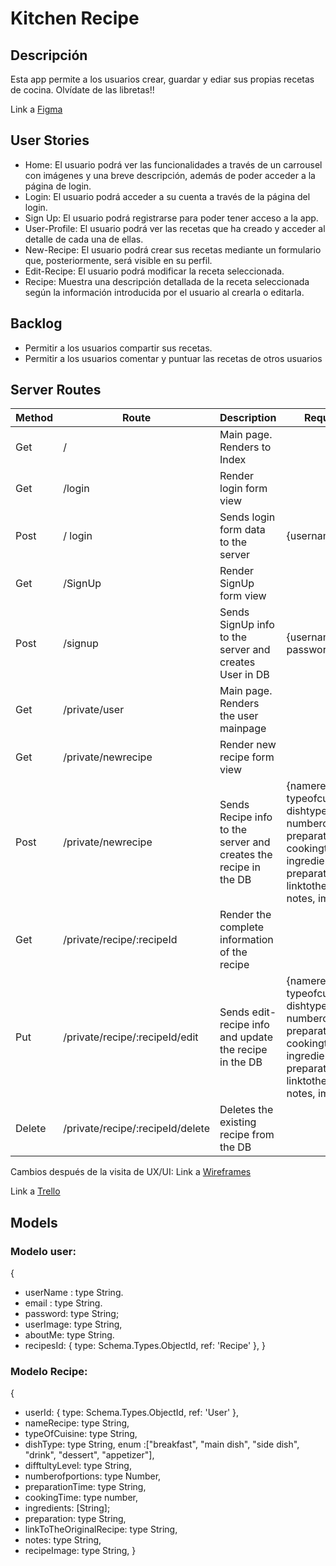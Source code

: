 # Kitchen Recipe

## Descripción

Esta app permite a los usuarios crear, guardar y ediar sus propias recetas de cocina. Olvídate de las libretas!!


Link a [Figma](https://www.figma.com/file/678KPRyOMKx0M7MFAAqOeb/Untitled?node-id=0%3A1)

## User Stories

- Home: El usuario podrá ver las funcionalidades a través de un carrousel con imágenes y una breve descripción, además de poder acceder a la página de login.
- Login: El usuario podrá acceder a su cuenta a través de la página del login.
- Sign Up: El usuario podrá registrarse para poder tener acceso a la app.
- User-Profile: El usuario podrá ver las recetas que ha creado y acceder al detalle de cada una de ellas.
- New-Recipe: El usuario podrá crear sus recetas mediante un formulario que, posteriormente, será visible en su perfil.
- Edit-Recipe: El usuario podrá modificar la receta seleccionada.
- Recipe: Muestra una descripción detallada de la receta seleccionada según la información introducida por el usuario al crearla o editarla.
## Backlog
* Permitir a los usuarios compartir sus recetas.
* Permitir a los usuarios comentar y puntuar las recetas de otros usuarios
## Server Routes



| Method | Route                       | Description                                                      | Request-Body                                                                                                                                                     |
| ------ | --------------------------- | ---------------------------------------------------------------- | ---------------------------------------------------------------------------------------------------------------------------------------------------------------- |
| Get    | /                           | Main page. Renders to Index                                      |                                                                                                                                                                  |
| Get    | /login                      | Render login form view                                           |                                                                                                                                                                  |
| Post   | / login                     | Sends login form data to the server                              | {username, password}                                                                                                                                             |
| Get    | /SignUp                     | Render SignUp form view                                          |                                                                                                                                                                  |
| Post   | /signup                     | Sends SignUp info to the server and creates User in DB           | {username, email, password}                                                                                                                                      |
| Get    | /private/user               | Main page. Renders the user mainpage                             |                                                                                                                                                                  |
| Get    | /private/newrecipe          | Render new recipe form view                                      |
| Post   | /private/newrecipe          | Sends Recipe info to the server and creates the recipe in the DB | {namerecipe, typeofcuisine, dishtype, difftultylevel, numberofportions, preparationtime, cookingtime, ingredients, preparation, linktotheoriginalrecipe, notes, image} |
| Get    | /private/recipe/:recipeId   | Render the complete information of the recipe                    |                                                                                                                                                                  |
| Put    | /private/recipe/:recipeId/edit  | Sends edit-recipe info and update the recipe in the DB           | {namerecipe, typeofcuisine, dishtype, difftultylevel, numberofportions, preparationtime, cookingtime, ingredients, preparation, linktotheoriginalrecipe, notes, image} |
| Delete | /private/recipe/:recipeId/delete | Deletes the existing recipe from the DB                          |                                                                                                                                                                 |


Cambios después de la visita de UX/UI: Link a [Wireframes](https://wireframe.cc/zxxbiL)

Link a [Trello](https://trello.com/b/aZlFHWAZ/kitchen-recipe)

## Models

### Modelo user:

{

- userName : type String.
- email : type String.
- password: type String;
- userImage: type String,
- aboutMe: type String.
- recipesId: { type: Schema.Types.ObjectId, ref: 'Recipe' },
  }

### Modelo Recipe:

{

- userId: { type: Schema.Types.ObjectId, ref: 'User' },
- nameRecipe: type String,
- typeOfCuisine: type String,
- dishType: type String, enum :["breakfast", "main dish", "side dish", "drink", "dessert", "appetizer"],
- difftultyLevel: type String,
- numberofportions: type Number,
- preparationTime: type String,
- cookingTime: type number,
- ingredients: [String];
- preparation: type String,
- linkToTheOriginalRecipe: type String,
- notes: type String,
- recipeImage: type String,
  }
